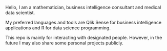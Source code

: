 Hello, I am a mathematician, business intelligence consultant and medical data scientist.

My preferred languages and tools are Qlik Sense for business intelligence applications and R for data science programming.

This repo is mainly for interacting with designated people. However, in the future I may also share some personal projects publicly.

<!---
DaVo82/DaVo82 is a ✨ special ✨ repository because its `README.md` (this file) appears on your GitHub profile.
You can click the Preview link to take a look at your changes.
--->
